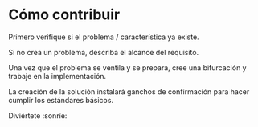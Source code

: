 # Cómo contribuir

Primero verifique si el problema / característica ya existe.

Si no crea un problema, describa el alcance del requisito.

Una vez que el problema se ventila y se prepara, cree una bifurcación y trabaje en la implementación.

La creación de la solución instalará ganchos de confirmación para hacer cumplir los estándares básicos.

Diviértete :sonríe:
